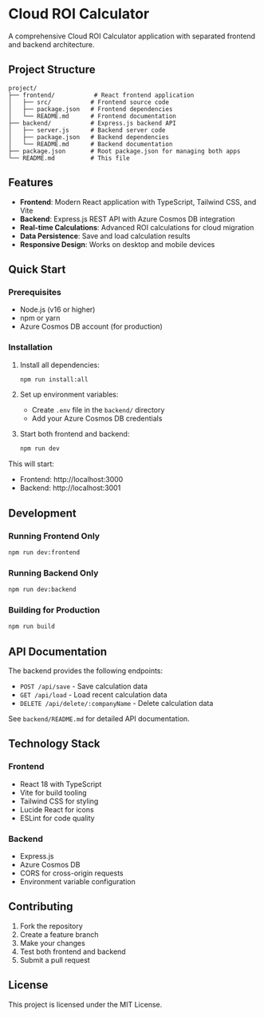 # Cloud ROI Calculator

A comprehensive Cloud ROI Calculator application with separated frontend and backend architecture.

## Project Structure

```
project/
├── frontend/           # React frontend application
│   ├── src/           # Frontend source code
│   ├── package.json   # Frontend dependencies
│   └── README.md      # Frontend documentation
├── backend/           # Express.js backend API
│   ├── server.js      # Backend server code
│   ├── package.json   # Backend dependencies
│   └── README.md      # Backend documentation
├── package.json       # Root package.json for managing both apps
└── README.md          # This file
```

## Features

- **Frontend**: Modern React application with TypeScript, Tailwind CSS, and Vite
- **Backend**: Express.js REST API with Azure Cosmos DB integration
- **Real-time Calculations**: Advanced ROI calculations for cloud migration
- **Data Persistence**: Save and load calculation results
- **Responsive Design**: Works on desktop and mobile devices

## Quick Start

### Prerequisites

- Node.js (v16 or higher)
- npm or yarn
- Azure Cosmos DB account (for production)

### Installation

1. Install all dependencies:
   ```bash
   npm run install:all
   ```

2. Set up environment variables:
   - Create `.env` file in the `backend/` directory
   - Add your Azure Cosmos DB credentials

3. Start both frontend and backend:
   ```bash
   npm run dev
   ```

This will start:
- Frontend: http://localhost:3000
- Backend: http://localhost:3001

## Development

### Running Frontend Only
```bash
npm run dev:frontend
```

### Running Backend Only
```bash
npm run dev:backend
```

### Building for Production
```bash
npm run build
```

## API Documentation

The backend provides the following endpoints:

- `POST /api/save` - Save calculation data
- `GET /api/load` - Load recent calculation data
- `DELETE /api/delete/:companyName` - Delete calculation data

See `backend/README.md` for detailed API documentation.

## Technology Stack

### Frontend
- React 18 with TypeScript
- Vite for build tooling
- Tailwind CSS for styling
- Lucide React for icons
- ESLint for code quality

### Backend
- Express.js
- Azure Cosmos DB
- CORS for cross-origin requests
- Environment variable configuration

## Contributing

1. Fork the repository
2. Create a feature branch
3. Make your changes
4. Test both frontend and backend
5. Submit a pull request

## License

This project is licensed under the MIT License. 